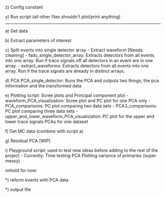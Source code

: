 z) Config constant

y) Run script (all other files shouldn't plot/print anything)

---------

a) Get data

b) Extract parameters of interest

c) Split events into single detector array -  Extract waveform [Needs cleaning]
    - fadc_single_detector_array: Extracts detectors from all events into one 
                array. Run if trace signals off all detectors in an event are 
                in one array.
    - extract_waveforms: Extracts detectors from all events into one 
                array. Run if the trace signals are already in distinct arrays.

d) PCA
     PCA_single_detector: Runs the PCA and outputs two things; the pca 
                 information and the transformed data

e) Plotting script: Scree plots and Principal component plot
    - waveform_PCA_visualization: Scree plot and PC plot for one PCA only
    - PCA_comparisons: PC plot comparing two data sets 
    - PCA3_comparisons: PC plot comparing three data sets
    - upper_and_lower_waveform_PCA_visualization: PC plot for the upper and 
                lower trace signals PCAs for one dataset

f) Get MC data (combine with script a)

g) Residual PCA [WIP]

i) Playground script: used to test new ideas before adding to the rest of the 
                project
    - Currently: Time testing PCA
                 Plotting variance of primaries (super messy)



onhold for now:

*) reform events with PCA data

*) output file